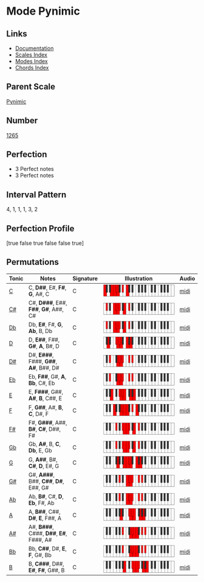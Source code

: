 # Mode Pynimic

## Links

- [Documentation](index.md)
- [Scales Index](Scales.md)
- [Modes Index](Modes.md)
- [Chords Index](Chords.md)

## Parent Scale

[Pynimic](ScalePynimic.md)

## Number

[1265](https://ianring.com/musictheory/scales/1265)

## Perfection

- 3 Perfect notes
- 3 Perfect notes

## Interval Pattern

4, 1, 1, 1, 3, 2

## Perfection Profile

[true false true false false true]

## Permutations

| Tonic | Notes | Signature | Illustration | Audio |
|-------|-------|-----------|--------------|-------|
| [C](ModeCNaturalPynimic.md) | C, **D##**, E#, **F#**, **G**, A#, C | C | ![CNaturalPynimic](ModeCNaturalPynimic.png) | [midi](https://github.com/edipermadi/music/blob/main/docs/ModeCNaturalPynimic.mid?raw=true) |
| [C#](ModeCSharpPynimic.md) | C#, **D###**, E##, **F##**, **G#**, A##, C# | C | ![CSharpPynimic](ModeCSharpPynimic.png) | [midi](https://github.com/edipermadi/music/blob/main/docs/ModeCSharpPynimic.mid?raw=true) |
| [Db](ModeDFlatPynimic.md) | Db, **E#**, F#, **G**, **Ab**, B, Db | C | ![DFlatPynimic](ModeDFlatPynimic.png) | [midi](https://github.com/edipermadi/music/blob/main/docs/ModeDFlatPynimic.mid?raw=true) |
| [D](ModeDNaturalPynimic.md) | D, **E##**, F##, **G#**, **A**, B#, D | C | ![DNaturalPynimic](ModeDNaturalPynimic.png) | [midi](https://github.com/edipermadi/music/blob/main/docs/ModeDNaturalPynimic.mid?raw=true) |
| [D#](ModeDSharpPynimic.md) | D#, **E###**, F###, **G##**, **A#**, B##, D# | C | ![DSharpPynimic](ModeDSharpPynimic.png) | [midi](https://github.com/edipermadi/music/blob/main/docs/ModeDSharpPynimic.mid?raw=true) |
| [Eb](ModeEFlatPynimic.md) | Eb, **F##**, G#, **A**, **Bb**, C#, Eb | C | ![EFlatPynimic](ModeEFlatPynimic.png) | [midi](https://github.com/edipermadi/music/blob/main/docs/ModeEFlatPynimic.mid?raw=true) |
| [E](ModeENaturalPynimic.md) | E, **F###**, G##, **A#**, **B**, C##, E | C | ![ENaturalPynimic](ModeENaturalPynimic.png) | [midi](https://github.com/edipermadi/music/blob/main/docs/ModeENaturalPynimic.mid?raw=true) |
| [F](ModeFNaturalPynimic.md) | F, **G##**, A#, **B**, **C**, D#, F | C | ![FNaturalPynimic](ModeFNaturalPynimic.png) | [midi](https://github.com/edipermadi/music/blob/main/docs/ModeFNaturalPynimic.mid?raw=true) |
| [F#](ModeFSharpPynimic.md) | F#, **G###**, A##, **B#**, **C#**, D##, F# | C | ![FSharpPynimic](ModeFSharpPynimic.png) | [midi](https://github.com/edipermadi/music/blob/main/docs/ModeFSharpPynimic.mid?raw=true) |
| [Gb](ModeGFlatPynimic.md) | Gb, **A#**, B, **C**, **Db**, E, Gb | C | ![GFlatPynimic](ModeGFlatPynimic.png) | [midi](https://github.com/edipermadi/music/blob/main/docs/ModeGFlatPynimic.mid?raw=true) |
| [G](ModeGNaturalPynimic.md) | G, **A##**, B#, **C#**, **D**, E#, G | C | ![GNaturalPynimic](ModeGNaturalPynimic.png) | [midi](https://github.com/edipermadi/music/blob/main/docs/ModeGNaturalPynimic.mid?raw=true) |
| [G#](ModeGSharpPynimic.md) | G#, **A###**, B##, **C##**, **D#**, E##, G# | C | ![GSharpPynimic](ModeGSharpPynimic.png) | [midi](https://github.com/edipermadi/music/blob/main/docs/ModeGSharpPynimic.mid?raw=true) |
| [Ab](ModeAFlatPynimic.md) | Ab, **B#**, C#, **D**, **Eb**, F#, Ab | C | ![AFlatPynimic](ModeAFlatPynimic.png) | [midi](https://github.com/edipermadi/music/blob/main/docs/ModeAFlatPynimic.mid?raw=true) |
| [A](ModeANaturalPynimic.md) | A, **B##**, C##, **D#**, **E**, F##, A | C | ![ANaturalPynimic](ModeANaturalPynimic.png) | [midi](https://github.com/edipermadi/music/blob/main/docs/ModeANaturalPynimic.mid?raw=true) |
| [A#](ModeASharpPynimic.md) | A#, **B###**, C###, **D##**, **E#**, F###, A# | C | ![ASharpPynimic](ModeASharpPynimic.png) | [midi](https://github.com/edipermadi/music/blob/main/docs/ModeASharpPynimic.mid?raw=true) |
| [Bb](ModeBFlatPynimic.md) | Bb, **C##**, D#, **E**, **F**, G#, Bb | C | ![BFlatPynimic](ModeBFlatPynimic.png) | [midi](https://github.com/edipermadi/music/blob/main/docs/ModeBFlatPynimic.mid?raw=true) |
| [B](ModeBNaturalPynimic.md) | B, **C###**, D##, **E#**, **F#**, G##, B | C | ![BNaturalPynimic](ModeBNaturalPynimic.png) | [midi](https://github.com/edipermadi/music/blob/main/docs/ModeBNaturalPynimic.mid?raw=true) |
